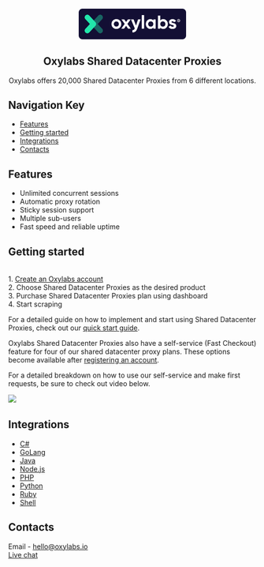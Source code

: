 <p align="center">
    <a href="https://oxylabs.io/">
      <img src="../images/oxy_logo.png" alt="Oxylabs logo" width="218">
    </a>
</p>

<h2 align="center">
  Oxylabs Shared Datacenter Proxies
</h2>

<p align="center">
Oxylabs offers 20,000 Shared Datacenter Proxies from 6 different locations.
  
</p>

## Navigation Key

- [Features](#features)
- [Getting started](#getting-started)
- [Integrations](#integrations)
- [Contacts](#contacts)

## Features

- Unlimited concurrent sessions
- Automatic proxy rotation
- Sticky session support
- Multiple sub-users
- Fast speed and reliable uptime 
  
## Getting started
<br> 1. [Create an Oxylabs account](https://dashboard.oxylabs.io/registration)
<br> 2. Choose Shared Datacenter Proxies as the desired product
<br> 3. Purchase Shared Datacenter Proxies plan using dashboard
<br> 4. Start scraping

For a detailed guide on how to implement and start using Shared Datacenter Proxies, check out our [quick start guide](https://oxylabs.io/blog/shared-datacenter-proxies-quick-start-guide). 

Oxylabs Shared Datacenter Proxies also have a self-service (Fast Checkout) feature for four of our shared datacenter proxy plans. These options become available after [registering an account](https://dashboard.oxylabs.io/registration).

For a detailed breakdown on how to use our self-service and make first requests, be sure to check out video below.

[![](https://img.youtube.com/vi/fdLA_gP6sHw/0.jpg)](https://www.youtube.com/watch?v=fdLA_gP6sHw)

## Integrations

- [C#](https://github.com/oxylabs/product-integrations/tree/master/shared-datacenter-proxies/CSharp)
- [GoLang](https://github.com/oxylabs/product-integrations/tree/master/shared-datacenter-proxies/GoLang)
- [Java](https://github.com/oxylabs/product-integrations/tree/master/shared-datacenter-proxies/Java)
- [Node.js](https://github.com/oxylabs/product-integrations/tree/master/shared-datacenter-proxies/Nodejs)
- [PHP](https://github.com/oxylabs/product-integrations/tree/master/shared-datacenter-proxies/PHP)
- [Python](https://github.com/oxylabs/product-integrations/tree/master/shared-datacenter-proxies/Python)
- [Ruby](https://github.com/oxylabs/product-integrations/tree/master/shared-datacenter-proxies/Ruby)
- [Shell](https://github.com/oxylabs/product-integrations/tree/master/shared-datacenter-proxies/Shell)



## Contacts
Email - hello@oxylabs.io
<br><a href="https://oxylabs.drift.click/oxybot">Live chat</a>
